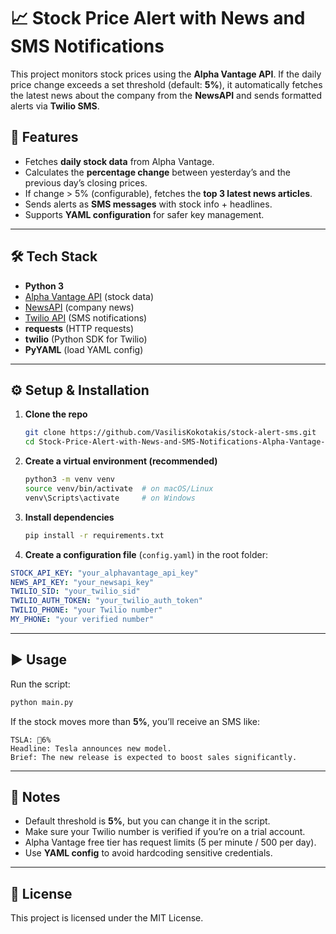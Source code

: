 
# 📈 Stock Price Alert with News and SMS Notifications

This project monitors stock prices using the **Alpha Vantage API**.
If the daily price change exceeds a set threshold (default: **5%**), it automatically fetches the latest news about the company from the **NewsAPI** and sends formatted alerts via **Twilio SMS**.

## 🚀 Features

* Fetches **daily stock data** from Alpha Vantage.
* Calculates the **percentage change** between yesterday’s and the previous day’s closing prices.
* If change > 5% (configurable), fetches the **top 3 latest news articles**.
* Sends alerts as **SMS messages** with stock info + headlines.
* Supports **YAML configuration** for safer key management.

---

## 🛠️ Tech Stack

* **Python 3**
* [Alpha Vantage API](https://www.alphavantage.co/) (stock data)
* [NewsAPI](https://newsapi.org/) (company news)
* [Twilio API](https://www.twilio.com/) (SMS notifications)
* **requests** (HTTP requests)
* **twilio** (Python SDK for Twilio)
* **PyYAML** (load YAML config)

---

## ⚙️ Setup & Installation

1. **Clone the repo**

   ```bash
   git clone https://github.com/VasilisKokotakis/stock-alert-sms.git
   cd Stock-Price-Alert-with-News-and-SMS-Notifications-Alpha-Vantage-NewsAPI-Twilio-
   ```

2. **Create a virtual environment (recommended)**

   ```bash
   python3 -m venv venv
   source venv/bin/activate  # on macOS/Linux
   venv\Scripts\activate     # on Windows
   ```

3. **Install dependencies**

   ```bash
   pip install -r requirements.txt
   ```

4. **Create a configuration file** (`config.yaml`) in the root folder:

```yaml
STOCK_API_KEY: "your_alphavantage_api_key"
NEWS_API_KEY: "your_newsapi_key"
TWILIO_SID: "your_twilio_sid"
TWILIO_AUTH_TOKEN: "your_twilio_auth_token"
TWILIO_PHONE: "your Twilio number"
MY_PHONE: "your verified number"
```

---

## ▶️ Usage

Run the script:

```bash
python main.py
```

If the stock moves more than **5%**, you’ll receive an SMS like:

```
TSLA: 🔺6%
Headline: Tesla announces new model.
Brief: The new release is expected to boost sales significantly.
```

---

## 📝 Notes

* Default threshold is **5%**, but you can change it in the script.
* Make sure your Twilio number is verified if you’re on a trial account.
* Alpha Vantage free tier has request limits (5 per minute / 500 per day).
* Use **YAML config** to avoid hardcoding sensitive credentials.

---

## 📜 License

This project is licensed under the MIT License.


